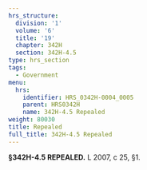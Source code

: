 ```yaml
---
hrs_structure:
  division: '1'
  volume: '6'
  title: '19'
  chapter: 342H
  section: 342H-4.5
type: hrs_section
tags:
  - Government
menu:
  hrs:
    identifier: HRS_0342H-0004_0005
    parent: HRS0342H
    name: 342H-4.5 Repealed
weight: 80030
title: Repealed
full_title: 342H-4.5 Repealed
---
```

**§342H-4.5 REPEALED.** L 2007, c 25, §1.